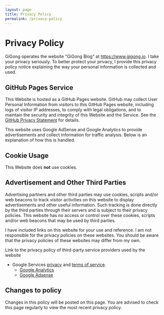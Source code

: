 ```yaml
---
layout: page
title: Privacy Policy
permalink: /privacy-policy
---
```


# Privacy Policy

GiGong operates the website "GiGong Blog" at <https://www.gigong.io>. I take your privacy seriously. To better protect your privacy, I provide this privacy policy notice explaining the way your personal information is collected and used.


## GitHub Pages Service

This Website is hosted as a GitHub Pages website. GitHub may collect User Personal Information from visitors to this GitHub Pages website, including logs of visitor IP addresses, to comply with legal obligations, and to maintain the security and integrity of this Website and the Service. See the [GitHub Privacy Statement][github-ps] for details.

This website uses Google AdSense and Google Analytics to provide advertisements and collect information for traffic analysis. Below is an explanation of how this is handled.


## Cookie Usage

This Website does **not** use cookies.


## Advertisement and Other Third Parties

Advertising partners and other third parties may use cookies, scripts and/or web beacons to track visitor activities on this website to display advertisements and other useful information. Such tracking is done directly by the third parties through their servers and is subject to their privacy policies. This website has no access or control over these cookies, scripts and/or web beacons that may be used by third parties.

I have included links on this website for your use and reference. I am not responsible for the privacy policies on these websites. You should be aware that the privacy policies of these websites may differ from my own.

Link to the privacy policy of third-party service providers used by the website

- Google Services [privacy][google-ps] and [terms of service][google-tos].
  - [Google Analytics][google-analytics]
  - [Google Adsense][google-adsense]


## Changes to policy
Changes in this policy will be posted on this page. You are advised to check this page regularly to view the most recent privacy policy.


[github-ps]: https://help.github.com/en/github/site-policy/github-privacy-statement
[github-tos]: https://help.github.com/en/github/site-policy/github-terms-of-service

[google-ps]: https://policies.google.com/privacy
[google-tos]: https://www.google.com/analytics/terms/
[google-analytics]: https://analytics.google.com/analytics
[google-adsense]: https://www.google.com/adsense
